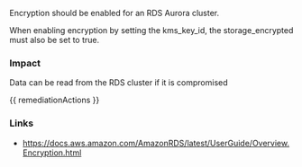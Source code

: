 
Encryption should be enabled for an RDS Aurora cluster. 

When enabling encryption by setting the kms_key_id, the storage_encrypted must also be set to true.

### Impact
Data can be read from the RDS cluster if it is compromised

<!-- DO NOT CHANGE -->
{{ remediationActions }}

### Links
- https://docs.aws.amazon.com/AmazonRDS/latest/UserGuide/Overview.Encryption.html


